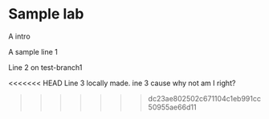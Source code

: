 # Sample lab
A intro

A sample line 1

Line 2 on test-branch1

<<<<<<< HEAD
Line 3 locally made.
ine 3 cause why not am I right?
>>>>>>> dc23ae802502c671104c1eb991cc50955ae66d11
